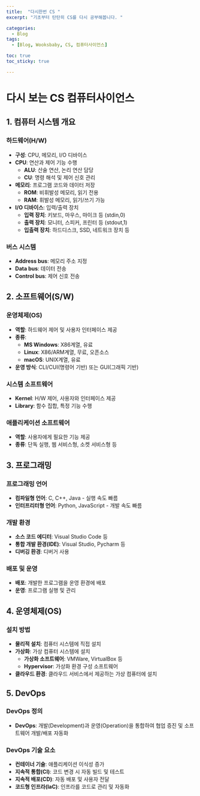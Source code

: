 ```yaml
---
title:  "다시한번 CS "
excerpt: "기초부터 탄탄히 CS를 다시 공부해봅니다. "

categories:
  - Blog
tags:
  - [Blog, Wooksbaby, CS, 컴퓨터사이언스]

toc: true
toc_sticky: true

---
```




# 다시 보는 CS 컴퓨터사이언스
## 1. 컴퓨터 시스템 개요
### 하드웨어(H/W)
- **구성**: CPU, 메모리, I/O 디바이스
- **CPU**: 연산과 제어 기능 수행
  - **ALU**: 산술 연산, 논리 연산 담당
  - **CU**: 명령 해석 및 제어 신호 관리
- **메모리**: 프로그램 코드와 데이터 저장
  - **ROM**: 비휘발성 메모리, 읽기 전용
  - **RAM**: 휘발성 메모리, 읽기/쓰기 가능
- **I/O 디바이스**: 입력/출력 장치
  - **입력 장치**: 키보드, 마우스, 마이크 등 (stdin,0)
  - **출력 장치**: 모니터, 스피커, 프린터 등 (stdout,1)
  - **입출력 장치**: 하드디스크, SSD, 네트워크 장치 등

### 버스 시스템
- **Address bus**: 메모리 주소 지정
- **Data bus**: 데이터 전송
- **Control bus**: 제어 신호 전송

## 2. 소프트웨어(S/W)
### 운영체제(OS)
- **역할**: 하드웨어 제어 및 사용자 인터페이스 제공
- **종류**:
  - **MS Windows**: X86계열, 유료
  - **Linux**: X86/ARM계열, 무료, 오픈소스
  - **macOS**: UNIX계열, 유료
- **운영 방식**: CLI/CUI(명령어 기반) 또는 GUI(그래픽 기반)

### 시스템 소프트웨어
- **Kernel**: H/W 제어, 사용자와 인터페이스 제공
- **Library**: 함수 집합, 특정 기능 수행

### 애플리케이션 소프트웨어
- **역할**: 사용자에게 필요한 기능 제공
- **종류**: 단독 실행, 웹 서비스형, 소켓 서비스형 등

## 3. 프로그래밍
### 프로그래밍 언어
- **컴파일형 언어**: C, C++, Java - 실행 속도 빠름
- **인터프리터형 언어**: Python, JavaScript - 개발 속도 빠름

### 개발 환경
- **소스 코드 에디터**: Visual Studio Code 등
- **통합 개발 환경(IDE)**: Visual Studio, Pycharm 등
- **디버깅 환경**: 디버거 사용

### 배포 및 운영
- **배포**: 개발한 프로그램을 운영 환경에 배포
- **운영**: 프로그램 실행 및 관리

## 4. 운영체제(OS)
### 설치 방법
- **물리적 설치**: 컴퓨터 시스템에 직접 설치
- **가상화**: 가상 컴퓨터 시스템에 설치
  - **가상화 소프트웨어**: VMWare, VirtualBox 등
  - **Hypervisor**: 가상화 환경 구성 소프트웨어
- **클라우드 환경**: 클라우드 서비스에서 제공하는 가상 컴퓨터에 설치

## 5. DevOps
### DevOps 정의
- **DevOps**: 개발(Development)과 운영(Operation)을 통합하여 협업 증진 및 소프트웨어 개발/배포 자동화

### DevOps 기술 요소
- **컨테이너 기술**: 애플리케이션 이식성 증가
- **지속적 통합(CI)**: 코드 변경 시 자동 빌드 및 테스트
- **지속적 배포(CD)**: 자동 배포 및 사용자 전달
- **코드형 인프라(IaC)**: 인프라를 코드로 관리 및 자동화
